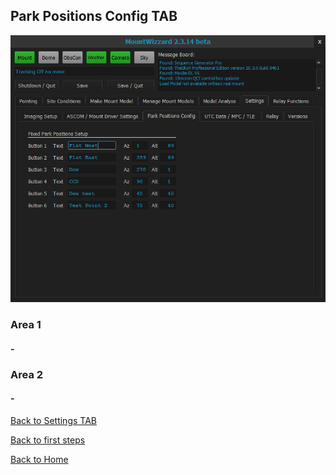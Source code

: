 ## Park Positions Config TAB

<img src="../pics/tab_settings_parkpositionsconfig.png"/>

### Area 1

#### -

### Area 2

#### -

[Back to Settings TAB](11start06.md)

[Back to first steps](11start00.md)

[Back to Home](00home.md)